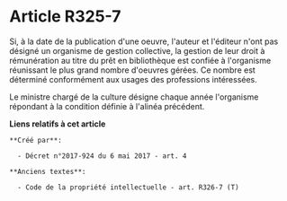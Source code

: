 # Article R325-7

Si, à la date de la publication d'une oeuvre, l'auteur et l'éditeur n'ont pas désigné un organisme de gestion collective, la
gestion de leur droit à rémunération au titre du prêt en bibliothèque est confiée à l'organisme réunissant le plus grand
nombre d'oeuvres gérées. Ce nombre est déterminé conformément aux usages des professions intéressées.

Le ministre chargé de la culture désigne chaque année l'organisme répondant à la condition définie à l'alinéa précédent.

**Liens relatifs à cet article**

	**Créé par**:

	  - Décret n°2017-924 du 6 mai 2017 - art. 4

	**Anciens textes**:

	  - Code de la propriété intellectuelle - art. R326-7 (T)
